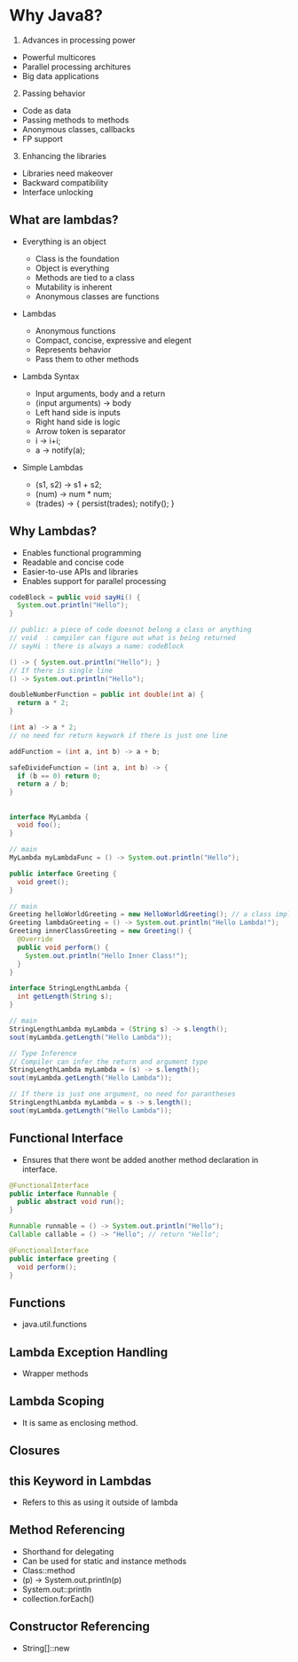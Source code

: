 # Why Java8?

1. Advances in processing power
  - Powerful multicores
  - Parallel processing architures
  - Big data applications

2. Passing behavior
  - Code as data
  - Passing methods to methods
  - Anonymous classes, callbacks
  - FP support

3. Enhancing the libraries
  - Libraries need makeover
  - Backward compatibility
  - Interface unlocking

## What are lambdas?

- Everything is an object
  - Class is the foundation
  - Object is everything
  - Methods are tied to a class
  - Mutability is inherent
  - Anonymous classes are functions

- Lambdas
  - Anonymous functions
  - Compact, concise, expressive and elegent
  - Represents behavior
  - Pass them to other methods

- Lambda Syntax
  - Input arguments, body and a return
  - (input arguments) -> body
  - Left hand side is inputs
  - Right hand side is logic
  - Arrow token is separator
  - i -> i+i;
  - a -> notify(a);

- Simple Lambdas
  - (s1, s2) -> s1 + s2;
  - (num) -> num * num;
  - (trades) -> { persist(trades); notify(); }

## Why Lambdas?

- Enables functional programming
- Readable and concise code
- Easier-to-use APIs and libraries
- Enables support for parallel processing

```java
codeBlock = public void sayHi() {
  System.out.println("Hello");
}

// public: a piece of code doesnot belong a class or anything
// void  : compiler can figure out what is being returned
// sayHi : there is always a name: codeBlock

() -> { System.out.println("Hello"); }
// If there is single line
() -> System.out.println("Hello");
```

```java
doubleNumberFunction = public int double(int a) {
  return a * 2;
}

(int a) -> a * 2;
// no need for return keywork if there is just one line

addFunction = (int a, int b) -> a + b;

safeDivideFunction = (int a, int b) -> {
  if (b == 0) return 0;
  return a / b;
}
```

##

```java
interface MyLambda {
  void foo();
}

// main
MyLambda myLambdaFunc = () -> System.out.println("Hello");
```


```java
public interface Greeting {
  void greet();
}

// main
Greeting helloWorldGreeting = new HelloWorldGreeting(); // a class implementing interface
Greeting lambdaGreeting = () -> System.out.println("Hello Lambda!");
Greeting innerClassGreeting = new Greeting() {
  @Override
  public void perform() {
    System.out.println("Hello Inner Class!");
  }
}
```


```java
interface StringLengthLambda {
  int getLength(String s);
}

// main
StringLengthLambda myLambda = (String s) -> s.length();
sout(myLambda.getLength("Hello Lambda"));

// Type Inference
// Compiler can infer the return and argument type
StringLengthLambda myLambda = (s) -> s.length();
sout(myLambda.getLength("Hello Lambda"));

// If there is just one argument, no need for parantheses
StringLengthLambda myLambda = s -> s.length();
sout(myLambda.getLength("Hello Lambda"));
```

## Functional Interface

- Ensures that there wont be added another method declaration in interface.

```java
@FunctionalInterface
public interface Runnable {
  public abstract void run();
}

Runnable runnable = () -> System.out.println("Hello");
Callable callable = () -> "Hello"; // return "Hello";
```

```java
@FunctionalInterface
public interface greeting {
  void perform();
}
```
## Functions

- java.util.functions

## Lambda Exception Handling
- Wrapper methods

## Lambda Scoping

- It is same as enclosing method.

## Closures

## this Keyword in Lambdas
- Refers to this as using it outside of lambda


## Method Referencing

- Shorthand for delegating
- Can be used for static and instance methods
- Class::method
- (p) -> System.out.println(p)
- System.out::println
- collection.forEach()


## Constructor Referencing

- String[]::new
